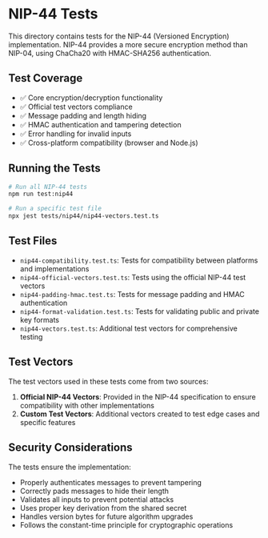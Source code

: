 # NIP-44 Tests

This directory contains tests for the NIP-44 (Versioned Encryption) implementation. NIP-44 provides a more secure encryption method than NIP-04, using ChaCha20 with HMAC-SHA256 authentication.

## Test Coverage

- ✅ Core encryption/decryption functionality
- ✅ Official test vectors compliance
- ✅ Message padding and length hiding
- ✅ HMAC authentication and tampering detection
- ✅ Error handling for invalid inputs
- ✅ Cross-platform compatibility (browser and Node.js)

## Running the Tests

```bash
# Run all NIP-44 tests
npm run test:nip44

# Run a specific test file
npx jest tests/nip44/nip44-vectors.test.ts
```

## Test Files

- `nip44-compatibility.test.ts`: Tests for compatibility between platforms and implementations
- `nip44-official-vectors.test.ts`: Tests using the official NIP-44 test vectors
- `nip44-padding-hmac.test.ts`: Tests for message padding and HMAC authentication
- `nip44-format-validation.test.ts`: Tests for validating public and private key formats
- `nip44-vectors.test.ts`: Additional test vectors for comprehensive testing

## Test Vectors

The test vectors used in these tests come from two sources:

1. **Official NIP-44 Vectors**: Provided in the NIP-44 specification to ensure compatibility with other implementations
2. **Custom Test Vectors**: Additional vectors created to test edge cases and specific features

## Security Considerations

The tests ensure the implementation:

- Properly authenticates messages to prevent tampering
- Correctly pads messages to hide their length
- Validates all inputs to prevent potential attacks
- Uses proper key derivation from the shared secret
- Handles version bytes for future algorithm upgrades
- Follows the constant-time principle for cryptographic operations 